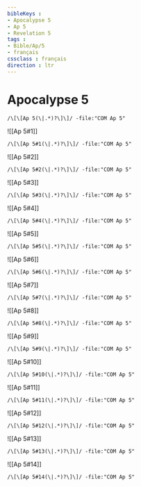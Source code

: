 ```yaml
---
bibleKeys : 
- Apocalypse 5
- Ap 5
- Revelation 5
tags : 
- Bible/Ap/5
- français
cssclass : français
direction : ltr
---
```


# Apocalypse 5

```query
/\[\[Ap 5(\|.*)?\]\]/ -file:"COM Ap 5"
```



![[Ap 5#1]]

```query
/\[\[Ap 5#1(\|.*)?\]\]/ -file:"COM Ap 5"
```

![[Ap 5#2]]

```query
/\[\[Ap 5#2(\|.*)?\]\]/ -file:"COM Ap 5"
```

![[Ap 5#3]]

```query
/\[\[Ap 5#3(\|.*)?\]\]/ -file:"COM Ap 5"
```

![[Ap 5#4]]

```query
/\[\[Ap 5#4(\|.*)?\]\]/ -file:"COM Ap 5"
```

![[Ap 5#5]]

```query
/\[\[Ap 5#5(\|.*)?\]\]/ -file:"COM Ap 5"
```

![[Ap 5#6]]

```query
/\[\[Ap 5#6(\|.*)?\]\]/ -file:"COM Ap 5"
```

![[Ap 5#7]]

```query
/\[\[Ap 5#7(\|.*)?\]\]/ -file:"COM Ap 5"
```

![[Ap 5#8]]

```query
/\[\[Ap 5#8(\|.*)?\]\]/ -file:"COM Ap 5"
```

![[Ap 5#9]]

```query
/\[\[Ap 5#9(\|.*)?\]\]/ -file:"COM Ap 5"
```

![[Ap 5#10]]

```query
/\[\[Ap 5#10(\|.*)?\]\]/ -file:"COM Ap 5"
```

![[Ap 5#11]]

```query
/\[\[Ap 5#11(\|.*)?\]\]/ -file:"COM Ap 5"
```

![[Ap 5#12]]

```query
/\[\[Ap 5#12(\|.*)?\]\]/ -file:"COM Ap 5"
```

![[Ap 5#13]]

```query
/\[\[Ap 5#13(\|.*)?\]\]/ -file:"COM Ap 5"
```

![[Ap 5#14]]

```query
/\[\[Ap 5#14(\|.*)?\]\]/ -file:"COM Ap 5"
```

